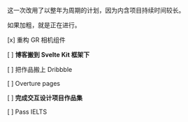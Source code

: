 这一次改用了以整年为周期的计划，因为内含项目持续时间较长。

如果加粗，就是正在进行。

[x]  重构 GR 相机组件

[ ]  **博客搬到 Svelte Kit 框架下**

[ ]  把作品搬上 Dribbble

[ ]  Overture pages

[ ]  **完成交互设计项目作品集**

[ ]  Pass IELTS